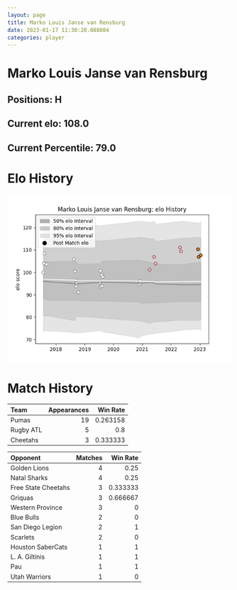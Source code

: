 ```yaml
---  
layout: page  
title: Marko Louis Janse van Rensburg  
date: 2023-01-17 11:30:20.088084  
categories: player  
---
```

# Marko Louis Janse van Rensburg

## Positions: H

## Current elo: 108.0

## Current Percentile: 79.0

# Elo History


![elo history](history_MarkoLouisJansevanRensburg.png)
# Match History


| Team      |   Appearances |   Win Rate |
|:----------|--------------:|-----------:|
| Pumas     |            19 |   0.263158 |
| Rugby ATL |             5 |   0.8      |
| Cheetahs  |             3 |   0.333333 |

| Opponent            |   Matches |   Win Rate |
|:--------------------|----------:|-----------:|
| Golden Lions        |         4 |   0.25     |
| Natal Sharks        |         4 |   0.25     |
| Free State Cheetahs |         3 |   0.333333 |
| Griquas             |         3 |   0.666667 |
| Western Province    |         3 |   0        |
| Blue Bulls          |         2 |   0        |
| San Diego Legion    |         2 |   1        |
| Scarlets            |         2 |   0        |
| Houston SaberCats   |         1 |   1        |
| L. A. Giltinis      |         1 |   1        |
| Pau                 |         1 |   1        |
| Utah Warriors       |         1 |   0        |